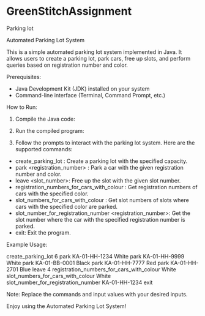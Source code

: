 # GreenStitchAssignment
Parking lot

Automated Parking Lot System

This is a simple automated parking lot system implemented in Java. It allows users to create a parking lot, park cars, free up slots, and perform queries based on registration number and color.

Prerequisites:
- Java Development Kit (JDK) installed on your system
- Command-line interface (Terminal, Command Prompt, etc.)

How to Run:

1. Compile the Java code:

2. Run the compiled program:


3. Follow the prompts to interact with the parking lot system. Here are the supported commands:
- create_parking_lot <capacity>: Create a parking lot with the specified capacity.
- park <registration_number> <color>: Park a car with the given registration number and color.
- leave <slot_number>: Free up the slot with the given slot number.
- registration_numbers_for_cars_with_colour <color>: Get registration numbers of cars with the specified color.
- slot_numbers_for_cars_with_colour <color>: Get slot numbers of slots where cars with the specified color are parked.
- slot_number_for_registration_number <registration_number>: Get the slot number where the car with the specified registration number is parked.
- exit: Exit the program.

Example Usage:

create_parking_lot 6
park KA-01-HH-1234 White
park KA-01-HH-9999 White
park KA-01-BB-0001 Black
park KA-01-HH-7777 Red
park KA-01-HH-2701 Blue
leave 4
registration_numbers_for_cars_with_colour White
slot_numbers_for_cars_with_colour White
slot_number_for_registration_number KA-01-HH-1234
exit


Note: Replace the commands and input values with your desired inputs.

Enjoy using the Automated Parking Lot System!
